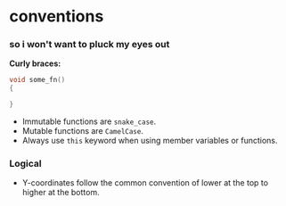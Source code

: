 # conventions
### so i won't want to pluck my eyes out

**Curly braces:**
```cpp
void some_fn() 
{

}
```

- Immutable functions are `snake_case`.
- Mutable functions are `CamelCase`.
- Always use `this` keyword when using member variables or functions.
### Logical

- Y-coordinates follow the common convention of lower at the top to higher at the bottom. 